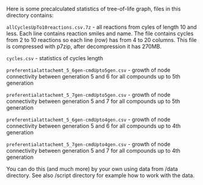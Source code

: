 Here is some precalculated statistics of tree-of-life graph, files in this directory contains:

`allCyclesUpTo10reactions.csv.7z` - all reactions from cyles of length 10 and less. Each line contains reaction smiles and name. The file contains cycles from 2 to 10 reactions so each line (row) has from 4 to 20 columns.
This file is compressed with p7zip, after decompression it has 270MB.

`cycles.csv` - statistics of cycles length

`preferentialattachemt_5_6gen-cmdUpto5gen.csv` - growth of node connectivity between generation 5 and 6 for all compounds up to 5th generation 

`preferentialattachemt_5_7gen-cmdUpto5gen.csv` - growth of node connectivity between generation 5 and 7 for all compounds up to 5th generation 

`preferentialattachemt_5_6gen-cmdUpto4gen.csv` - growth of node connectivity between generation 5 and 6 for all compounds up to 4th generation   

`preferentialattachemt_5_7gen-cmdUpto4gen.csv` - growth of node connectivity between generation 5 and 7 for all compounds up to 4th generation 

You can do this (and much more) by your own using data from /data directory. See also /script directory for example how to work with the data.